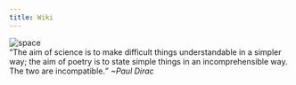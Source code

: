 ```yaml
---
title: Wiki
---
```

<div class="cover-image-container">
<img src="https://wallpapers.com/images/featured-full/black-and-white-space-x1nvtocshb6mk05t.jpg" alt="space" class="cover-image"></div>
<q>The aim of science is to make difficult things understandable in a simpler way; the aim of poetry is to state simple things in an incomprehensible way. The two are incompatible.</q> 
<cite>~Paul Dirac</cite>
